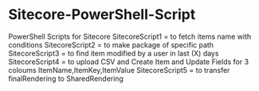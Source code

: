 # Sitecore-PowerShell-Script
PowerShell Scripts for Sitecore
SitecoreScript1 = to fetch items name with conditions
SitecoreScript2 = to make package of specific path
SitecoreScript3 = to find item modified by a user in last (X) days 
SitecoreScript4 = to upload CSV and Create Item and Update Fields for 3 coloums ItemName,ItemKey,ItemValue
SitecoreScript5 = to transfer finalRendering to SharedRendering 